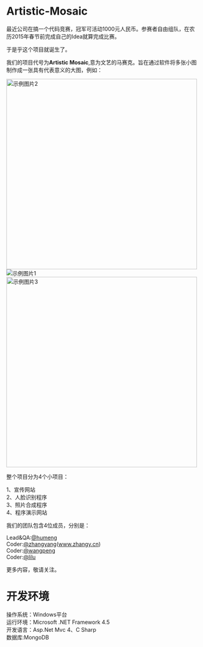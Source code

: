 Artistic-Mosaic
===============
<p>最近公司在搞一个代码竞赛，冠军可活动1000元人民币。参赛者自由组队，在农历2015年春节前完成自己的Idea就算完成比赛。</p>
<p>于是乎这个项目就诞生了。</p>
<p>我们的项目代号为<b>Artistic Mosaic</b>,意为文艺的马赛克。旨在通过软件将多张小图制作成一张具有代表意义的大图，例如：</p>
<img src="https://raw.githubusercontent.com/zhangyanglogin/Artistic-Mosaic/master/Image/demo2.jpg" alt="示例图片2" width="500px">
<img src="https://raw.githubusercontent.com/zhangyanglogin/Artistic-Mosaic/master/Image/demo1.jpg" alt="示例图片1">
<img src="https://raw.githubusercontent.com/zhangyanglogin/Artistic-Mosaic/master/Image/demo3.jpg" alt="示例图片3" width="500px">
<p>整个项目分为4个小项目：</p>
1、宣传网站<br />
2、人脸识别程序<br />
3、照片合成程序<br />
4、程序演示网站<br />
<p>我们的团队包含4位成员，分别是：</p>
Lead&QA:<a href="https://github.com/humeng" title="humeng">@humeng</a><br />
Coder:<a href="https://github.com/zhangyanglogin" title="zhangyang">@zhangyang</a>(<a href="http://www.zhangy.cn" title="www.zhangy.cn" target="_blank">www.zhangy.cn</a>)<br />
Coder:<a href="https://github.com/zhangyanglogin" title="wangpeng">@wangpeng</a><br />
Coder:<a href="https://github.com/zhangyanglogin" title="lilu">@lilu</a><br />

<p>更多内容，敬请关注。</p>

开发环境
===============
操作系统：Windows平台<br/>
运行环境：Microsoft .NET Framework 4.5<br/>
开发语言：Asp.Net Mvc 4、C Sharp<br/>
数据库:MongoDB<br/>
